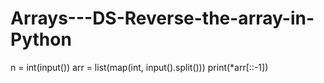 # Arrays---DS-Reverse-the-array-in-Python
n = int(input())
arr = list(map(int, input().split()))
print(*arr[::-1])
